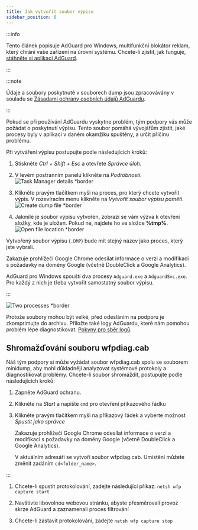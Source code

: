 ```yaml
---
title: Jak vytvořit soubor výpisu
sidebar_position: 8
---
```


:::info

Tento článek popisuje AdGuard pro Windows, multifunkční blokátor reklam, který chrání vaše zařízení na úrovni systému. Chcete-li zjistit, jak funguje, [stáhněte si aplikaci AdGuard](https://agrd.io/download-kb-adblock).

:::

:::note

Údaje a soubory poskytnuté v souborech dump jsou zpracovávány v souladu se [Zásadami ochrany osobních údajů AdGuardu](https://adguard.com/en/privacy.html).

:::

Pokud se při používání AdGuardu vyskytne problém, tým podpory vás může požádat o poskytnutí výpisu. Tento soubor pomáhá vývojářům zjistit, jaké procesy byly v aplikaci v daném okamžiku spuštěny, a určit příčinu problému.

Při vytváření výpisu postupujte podle následujících kroků:

1. Stiskněte *Ctrl + Shift + Esc* a otevřete *Správce úloh*.

1. V levém postranním panelu klikněte na *Podrobnosti*. ![Task Manager details *border](https://cdn.adtidy.org/content/kb/ad_blocker/windows/dump_file/new/task_manager_en.png)
1. Klikněte pravým tlačítkem myši na proces, pro který chcete vytvořit výpis. V rozevíracím menu klikněte na *Vytvořit soubor výpisu paměti*. ![Create dump file *border](https://cdn.adtidy.org/content/kb/ad_blocker/windows/dump_file/new/create_dump_en.png)
1. Jakmile je soubor výpisu vytvořen, zobrazí se vám výzva k otevření složky, kde je uložen. Pokud ne, najdete ho ve složce **%tmp%**. ![Open file location *border](https://cdn.adtidy.org/content/kb/ad_blocker/windows/dump_file/new/open_file_location_en.png)

Vytvořený soubor výpisu (`.DMP`) bude mít stejný název jako proces, který jste vybrali.

Zakazuje prohlížeči Google Chrome odesílat informace o verzi a modifikaci s požadavky na domény Google (včetně DoubleClick a Google Analytics).

AdGuard pro Windows spouští dva procesy `Adguard.exe` a `AdguardSvc.exe`. Pro každý z nich je třeba vytvořit samostatný soubor výpisu.

:::

![Two processes *border](https://cdn.adtidy.org/content/kb/ad_blocker/windows/dump_file/new/two_processes_en.png)

Protože soubory mohou být velké, před odesláním na podporu je zkomprimujte do archivu. Přiložte také logy AdGuardu, které nám pomohou problém lépe diagnostikovat. [Pokyny pro sběr logů](../adguard-logs).

## Shromažďování souboru wfpdiag.cab

Náš tým podpory si může vyžádat soubor wfpdiag.cab spolu se souborem minidump, aby mohl důkladněji analyzovat systémové protokoly a diagnostikovat problémy. Chcete-li soubor shromáždit, postupujte podle následujících kroků:

1. Zapněte AdGuard ochranu.

1. Klikněte na *Start* a napište `cmd` pro otevření příkazového řádku

1. Klikněte pravým tlačítkem myši na příkazový řádek a vyberte možnost *Spustit jako správce*

    Zakazuje prohlížeči Google Chrome odesílat informace o verzi a modifikaci s požadavky na domény Google (včetně DoubleClick a Google Analytics).

    V aktuálním adresáři se vytvoří soubor wfpdiag.cab. Umístění můžete změnit zadáním `cd<folder_name>`.


:::

1. Chcete-li spustit protokolování, zadejte následující příkaz: `netsh wfp capture start`

1. Navštivte libovolnou webovou stránku, abyste přesměrovali provoz skrze AdGuard a zaznamenali proces filtrování

1. Chcete-li zastavit protokolování, zadejte `netsh wfp capture stop`
